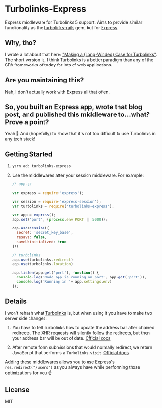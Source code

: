 # Turbolinks-Express

Express middleware for Turbolinks 5 support. Aims to provide similar functionality as the [turbolinks-rails](https://github.com/turbolinks/turbolinks-rails) gem, but for [Express](https://expressjs.com/).

## Why, tho?

I wrote a lot about that here: ["Making a (Long-Winded) Case for Turbolinks"](http://blog.graykemmey.com/2019/03/11/making-a-case-for-turbolinks/). The short version is, I think Turbolinks is a better paradigm than any of the SPA frameworks of today for lots of web applications.

## Are you maintaining this?

Nah, I don't actually work with Express all that often.

## So, you built an Express app, wrote that blog post, and published this middleware to...what? Prove a point?

Yeah 😬 And (hopefully) to show that it's not too difficult to use Turbolinks in any tech stack!

## Getting Started

1. `yarn add turbolinks-express`
2. Use the middlewares after your session middleware. For example:

    ```js
    // app.js

    var express = require('express');

    var session = require('express-session');
    var turbolinks = require('turbolinks-express');

    var app = express();
    app.set('port', (process.env.PORT || 5000));

    app.use(session({
      secret: 'secret_key_base',
      resave: false,
      saveUninitialized: true
    }))

    // turbolinks
    app.use(turbolinks.redirect)
    app.use(turbolinks.location)

    app.listen(app.get('port'), function() {
      console.log('Node app is running on port', app.get('port'));
      console.log('Running in '+ app.settings.env)
    });
    ```

## Details

I won't rehash what [Turbolinks](https://github.com/turbolinks/turbolinks) is, but when using it you have to make two server side changes:

1. You have to tell Turbolinks how to update the address bar after chained redirects. The XHR requests will silently follow the redirects, but then your address bar will be out of date. [Official docs](https://github.com/turbolinks/turbolinks#following-redirects)

2. After remote form submissions that would normally redirect, we return JavaScript that performs a `Turbolinks.visit`. [Official docs](https://github.com/turbolinks/turbolinks#redirecting-after-a-form-submission)

Adding these middlewares allows you to use Express's `res.redirect("/users")` as you always have while performing those optimizations for you ☝️

## License

MIT
